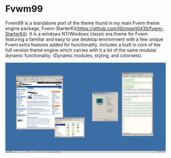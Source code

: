 # Fvwm99
Fvwm99 is a standalone port of the theme found in my main Fvwm theme engine package, Fvwm-StarterKit(https://github.com/jStimpert0430/fvwm-StarterKit). It is a windows NT/Windows classic era theme for Fvwm featuring a familiar and easy to use desktop environment with a few unique Fvwm extra features added for functionality. Includes a built in core of the full version theme engine which carries with it a lot of the same modular dynamic functionality. (Dynamic modules, styling, and colorsets). 

![Preview](extras/Screenshots/screenshot.png?raw=true "Preview Screenshot")